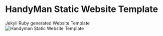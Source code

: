 # HandyMan Static Website Template
Jekyll Ruby generated Website Template
![Handyman Static Website Template](https://repository-images.githubusercontent.com/331239970/f4682f80-5ad3-11eb-8d26-0a96a573ace7)
